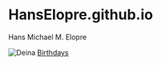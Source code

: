 # HansElopre.github.io
Hans Michael M. Elopre

![Deina](https://scontent.fmnl25-4.fna.fbcdn.net/v/t31.18172-8/191418_149916771738796_3507380_o.jpg?_nc_cat=109&ccb=1-7&_nc_sid=cdbe9c&_nc_eui2=AeHGBUyixAdhXWRH8fB3BXosKGfCg0EnIIcoZ8KDQScgh66SksCgq3CyBTOuqZFQzDWk5C8rLp0aGNypANyE0xZL&_nc_ohc=-Pmqb0rnSNUAX8U0DeM&_nc_ht=scontent.fmnl25-4.fna&oh=00_AfAj_yj-PJ36wwysOch0-_UYXdc7nWyfyqBPVulN_bleHw&oe=63E6FF68)
[Birthdays](https://docs.google.com/document/d/1hZfvHVb_fSG83pbetgDmGol6_x5XsN4NHwjNs4wnj0Q/edit?usp=sharing)

